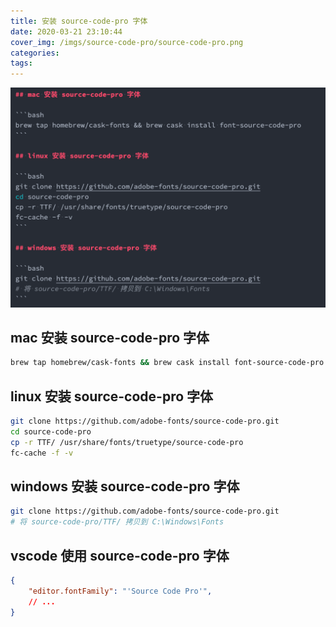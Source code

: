 ```yaml
---
title: 安装 source-code-pro 字体
date: 2020-03-21 23:10:44
cover_img: /imgs/source-code-pro/source-code-pro.png
categories:
tags:
---
```


![source-code-pro](/imgs/source-code-pro/source-code-pro.png)

## mac 安装 source-code-pro 字体

```bash
brew tap homebrew/cask-fonts && brew cask install font-source-code-pro
```

## linux 安装 source-code-pro 字体

```bash
git clone https://github.com/adobe-fonts/source-code-pro.git
cd source-code-pro
cp -r TTF/ /usr/share/fonts/truetype/source-code-pro
fc-cache -f -v
```

## windows 安装 source-code-pro 字体

```bash
git clone https://github.com/adobe-fonts/source-code-pro.git
# 将 source-code-pro/TTF/ 拷贝到 C:\Windows\Fonts
```

## vscode 使用 source-code-pro 字体

```json
{
    "editor.fontFamily": "'Source Code Pro'",
    // ...
}
```
